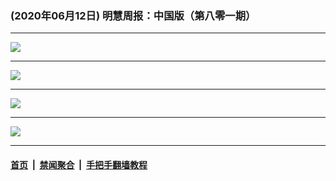 ### (2020年06月12日) 明慧周报：中国版（第八零一期） 

---

<img src="http://qikan.minghui.org/mhqkpage/qikanimage/2020/06/11/mhzb_801_pdf-online1.png"/><hr/>
<img src="http://qikan.minghui.org/mhqkpage/qikanimage/2020/06/11/mhzb_801_pdf-online2.png"/><hr/>
<img src="http://qikan.minghui.org/mhqkpage/qikanimage/2020/06/11/mhzb_801_pdf-online3.png"/><hr/>
<img src="http://qikan.minghui.org/mhqkpage/qikanimage/2020/06/11/mhzb_801_pdf-online4.png"/><hr/>


#### [首页](../../../..) &nbsp;|&nbsp; [禁闻聚合](https://github.com/gfw-breaker/banned-news) &nbsp;|&nbsp; [手把手翻墙教程](https://github.com/gfw-breaker/guides) 